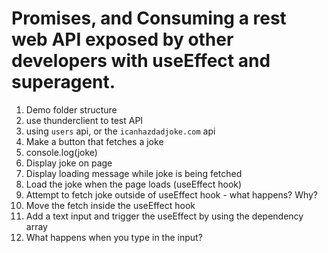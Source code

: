 # Promises, and Consuming a rest web API exposed by other developers with useEffect and superagent.

1. Demo folder structure
1. use thunderclient to test API
  1. using `users` api, or the `icanhazdadjoke.com` api
1. Make a button that fetches a joke
  1. console.log(joke)
1. Display joke on page 
1. Display loading message while joke is being fetched
1. Load the joke when the page loads (useEffect hook)
  1. Attempt to fetch joke outside of useEffect hook - what happens? Why? 
  1. Move the fetch inside the useEffect hook
1. Add a text input and trigger the useEffect by using the dependency array
  1. What happens when you type in the input?  
